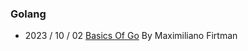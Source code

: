 ### Golang

- 2023 / 10 / 02
[Basics Of Go](https://github.com/firtman/go-fundamentals) By Maximiliano Firtman